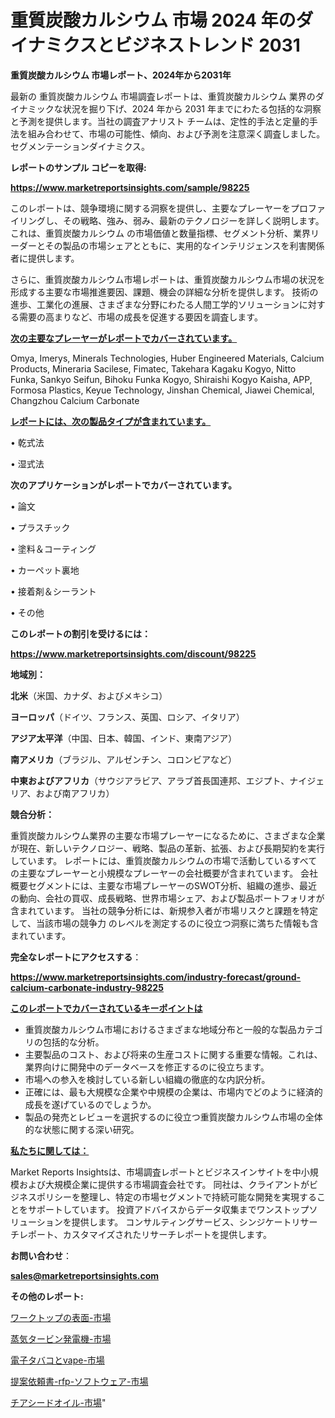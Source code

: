 # 重質炭酸カルシウム 市場 2024 年のダイナミクスとビジネストレンド 2031

<strong>重質炭酸カルシウム 市場レポート、2024年から2031年</strong>

最新の 重質炭酸カルシウム 市場調査レポートは、重質炭酸カルシウム 業界のダイナミックな状況を掘り下げ、2024 年から 2031 年までにわたる包括的な洞察と予測を提供します。当社の調査アナリスト チームは、定性的手法と定量的手法を組み合わせて、市場の可能性、傾向、および予測を注意深く調査しました。 セグメンテーションダイナミクス。



<strong>レポートのサンプル コピーを取得:</strong> <a href=https://www.marketreportsinsights.com/sample/98225>

<strong><u>https://www.marketreportsinsights.com/sample/98225</u></strong></a>

このレポートは、競争環境に関する洞察を提供し、主要なプレーヤーをプロファイリングし、その戦略、強み、弱み、最新のテクノロジーを詳しく説明します。 これは、重質炭酸カルシウム の市場価値と数量指標、セグメント分析、業界リーダーとその製品の市場シェアとともに、実用的なインテリジェンスを利害関係者に提供します。

さらに、重質炭酸カルシウム市場レポートは、重質炭酸カルシウム市場の状況を形成する主要な市場推進要因、課題、機会の詳細な分析を提供します。 技術の進歩、工業化の進展、さまざまな分野にわたる人間工学的ソリューションに対する需要の高まりなど、市場の成長を促進する要因を調査します。



<strong><u>次の主要なプレーヤーがレポートでカバーされています。</u></strong>

Omya, Imerys, Minerals Technologies, Huber Engineered Materials, Calcium Products, Mineraria Sacilese, Fimatec, Takehara Kagaku Kogyo, Nitto Funka, Sankyo Seifun, Bihoku Funka Kogyo, Shiraishi Kogyo Kaisha, APP, Formosa Plastics, Keyue Technology, Jinshan Chemical, Jiawei Chemical, Changzhou Calcium Carbonate



<strong><u><b>レポートには、次の製品タイプが含まれています。</b></u></strong>

• 乾式法

• 湿式法



<strong><b>次のアプリケーションがレポートでカバーされています。</b></strong>

• 論文

• プラスチック

• 塗料＆コーティング

• カーペット裏地

• 接着剤＆シーラント

• その他



<strong><b>このレポートの割引を受けるには：</b></strong><a href=https://www.marketreportsinsights.com/discount/98225>

<strong><u>https://www.marketreportsinsights.com/discount/98225</u></strong></a>



<strong>地域別：</strong>



<strong>北米</strong>（米国、カナダ、およびメキシコ）



<strong>ヨーロッパ</strong>（ドイツ、フランス、英国、ロシア、イタリア）



<strong>アジア太平洋</strong>（中国、日本、韓国、インド、東南アジア）



<strong>南アメリカ</strong>（ブラジル、アルゼンチン、コロンビアなど）



<strong>中東およびアフリカ</strong>（サウジアラビア、アラブ首長国連邦、エジプト、ナイジェリア、および南アフリカ）



<strong>競合分析：</strong>

重質炭酸カルシウム業界の主要な市場プレーヤーになるために、さまざまな企業が現在、新しいテクノロジー、戦略、製品の革新、拡張、および長期契約を実行しています。 レポートには、重質炭酸カルシウムの市場で活動しているすべての主要なプレーヤーと小規模なプレーヤーの会社概要が含まれています。 会社概要セグメントには、主要な市場プレーヤーのSWOT分析、組織の進歩、最近の動向、会社の買収、成長戦略、世界市場シェア、および製品ポートフォリオが含まれています。 当社の競争分析には、新規参入者が市場リスクと課題を特定して、当該市場の競争力 のレベルを測定するのに役立つ洞察に満ちた情報も含まれています。



<strong>完全なレポートにアクセスする</strong>：

<a href=https://www.marketreportsinsights.com/industry-forecast/ground-calcium-carbonate-industry-98225>

<strong><u>https://www.marketreportsinsights.com/industry-forecast/ground-calcium-carbonate-industry-98225</u></strong></a>



<strong><u><b>このレポートでカバーされているキーポイントは</b></u></strong>
<ul>
  <li>重質炭酸カルシウム市場におけるさまざまな地域分布と一般的な製品カテゴリの包括的な分析。</li>
  <li>主要製品のコスト、および将来の生産コストに関する重要な情報。これは、業界向けに開発中のデータベースを修正するのに役立ちます。</li>
  <li>市場への参入を検討している新しい組織の徹底的な内訳分析。</li>
  <li>正確には、最も大規模な企業や中規模の企業は、市場内でどのように経済的成長を遂げているのでしょうか。</li>
  <li>製品の発売とレビューを選択するのに役立つ重質炭酸カルシウム市場の全体的な状態に関する深い研究。</li>
</ul>


<strong><u><b>私たちに関しては：</b></u></strong>

Market Reports Insightsは、市場調査レポートとビジネスインサイトを中小規模および大規模企業に提供する市場調査会社です。 同社は、クライアントがビジネスポリシーを整理し、特定の市場セグメントで持続可能な開発を実現することをサポートしています。 投資アドバイスからデータ収集までワンストップソリューションを提供します。 コンサルティングサービス、シンジケートリサーチレポート、カスタマイズされたリサーチレポートを提供します。



<strong><b>お問い合わせ</b></strong>：

<a href=mailto:sales@marketreportsinsights.com>

<strong><u>sales@marketreportsinsights.com</u></strong></a>



<strong>その他のレポート:</strong>

<a href=https://www.linkedin.com/pulse/ワークトップの表面-市場-2023-推進要因と成長機会-2030-trend-tracking-toolbox-24-analysis-vczpf/>ワークトップの表面-市場</a>

<a href=https://www.linkedin.com/pulse/蒸気タービン発電機-市場-2023-swot-分析と成長率-2030-analytics-achievers-24-analysis-7ljbf/>蒸気タービン発電機-市場</a>

<a href=https://www.linkedin.com/pulse/電子タバコとvape-市場-2023-新興市場-将来の動向と市場需要-2030-pr-news-hub-emeof/>電子タバコとvape-市場</a>

<a href=https://www.linkedin.com/pulse/提案依頼書-rfp-ソフトウェア-市場-2023-収益と成長ドライバー-2030-pr-news-hub-6lojf/>提案依頼書-rfp-ソフトウェア-市場</a>

<a href=https://www.linkedin.com/pulse/チアシードオイル-市場-2023-swot-分析と成長率-2030-analytics-achievers-24-analysis-5dtsf/>チアシードオイル-市場</a>"
